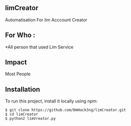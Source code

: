 ## limCreator 
Automatisation For lim Acccount Creator 

## For Who :
*All person that used Lim Service 

## Impact 

Most People 

## Installation 

To run this project, install it locally using npm:

```
$ git clone https://github.com/DmHack3ng/limCreator.git
$ cd limCreator
$ python2 limVreator.py
```
